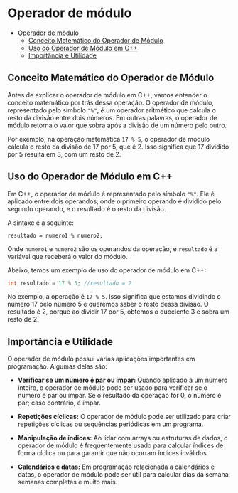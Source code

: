 # Operador de módulo

<!-- toc -->
- [Operador de módulo](#operador-de-módulo)
  - [Conceito Matemático do Operador de Módulo](#conceito-matemático-do-operador-de-módulo)
  - [Uso do Operador de Módulo em C++](#uso-do-operador-de-módulo-em-c)
  - [Importância e Utilidade](#importância-e-utilidade)
<!-- toc -->

## Conceito Matemático do Operador de Módulo

Antes de explicar o operador de módulo em C++, vamos entender o conceito matemático por trás dessa operação. O operador de módulo, representado pelo símbolo `"%"`, é um operador aritmético que calcula o resto da divisão entre dois números. Em outras palavras, o operador de módulo retorna o valor que sobra após a divisão de um número pelo outro.

Por exemplo, na operação matemática `17 % 5`, o operador de módulo calcula o resto da divisão de 17 por 5, que é 2. Isso significa que 17 dividido por 5 resulta em 3, com um resto de 2.

## Uso do Operador de Módulo em C++

Em C++, o operador de módulo é representado pelo símbolo `"%"`. Ele é aplicado entre dois operandos, onde o primeiro operando é dividido pelo segundo operando, e o resultado é o resto da divisão.

A sintaxe é a seguinte:

```algorithm
resultado = numero1 % numero2;
```

Onde `numero1` e `numero2` são os operandos da operação, e `resultado` é a variável que receberá o valor do módulo.

Abaixo, temos um exemplo de uso do operador de módulo em C++:

```cpp
int resultado = 17 % 5; //resultado = 2
```

No exemplo, a operação é `17 % 5`. Isso significa que estamos dividindo o número 17 pelo número 5 e queremos saber o resto dessa divisão. O resultado é 2, porque ao dividir 17 por 5, obtemos o quociente 3 e sobra um resto de 2.

## Importância e Utilidade

O operador de módulo possui várias aplicações importantes em programação. Algumas delas são:

- **Verificar se um número é par ou ímpar:** Quando aplicado a um número inteiro, o operador de módulo pode ser usado para verificar se o número é par ou ímpar. Se o resultado da operação for 0, o número é par; caso contrário, é ímpar.

- **Repetições cíclicas:** O operador de módulo pode ser utilizado para criar repetições cíclicas ou sequências periódicas em um programa.

- **Manipulação de índices:** Ao lidar com arrays ou estruturas de dados, o operador de módulo é frequentemente usado para calcular índices de forma cíclica ou para garantir que não ocorram índices inválidos.

- **Calendários e datas:** Em programação relacionada a calendários e datas, o operador de módulo pode ser útil para calcular dias da semana, semanas completas e muito mais.
